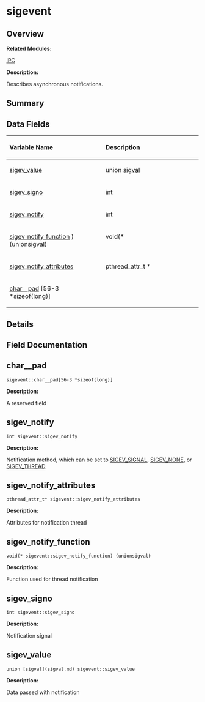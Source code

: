 # sigevent<a name="ZH-CN_TOPIC_0000001054879580"></a>

## **Overview**<a name="section697691712084843"></a>

**Related Modules:**

[IPC](IPC.md)

**Description:**

Describes asynchronous notifications. 

## **Summary**<a name="section528163887084843"></a>

## Data Fields<a name="pub-attribs"></a>

<a name="table1405092078084843"></a>
<table><thead align="left"><tr id="row1827659141084843"><th class="cellrowborder" valign="top" width="50%" id="mcps1.1.3.1.1"><p id="p1112463468084843"><a name="p1112463468084843"></a><a name="p1112463468084843"></a>Variable Name</p>
</th>
<th class="cellrowborder" valign="top" width="50%" id="mcps1.1.3.1.2"><p id="p1235038993084843"><a name="p1235038993084843"></a><a name="p1235038993084843"></a>Description</p>
</th>
</tr>
</thead>
<tbody><tr id="row1621300315084843"><td class="cellrowborder" valign="top" width="50%" headers="mcps1.1.3.1.1 "><p id="p494951084084843"><a name="p494951084084843"></a><a name="p494951084084843"></a><a href="sigevent.md#a757af1e34b87e3f66bbc08c514017a2c">sigev_value</a></p>
</td>
<td class="cellrowborder" valign="top" width="50%" headers="mcps1.1.3.1.2 "><p id="p2140877997084843"><a name="p2140877997084843"></a><a name="p2140877997084843"></a>union <a href="sigval.md">sigval</a>&nbsp;</p>
</td>
</tr>
<tr id="row990247626084843"><td class="cellrowborder" valign="top" width="50%" headers="mcps1.1.3.1.1 "><p id="p1074694251084843"><a name="p1074694251084843"></a><a name="p1074694251084843"></a><a href="sigevent.md#a5c645ec1d12bb46efc3f4097c52b665d">sigev_signo</a></p>
</td>
<td class="cellrowborder" valign="top" width="50%" headers="mcps1.1.3.1.2 "><p id="p1037849145084843"><a name="p1037849145084843"></a><a name="p1037849145084843"></a>int&nbsp;</p>
</td>
</tr>
<tr id="row306322598084843"><td class="cellrowborder" valign="top" width="50%" headers="mcps1.1.3.1.1 "><p id="p1780965683084843"><a name="p1780965683084843"></a><a name="p1780965683084843"></a><a href="sigevent.md#aae9a19d879c38e0c4e8a9bf738c5081e">sigev_notify</a></p>
</td>
<td class="cellrowborder" valign="top" width="50%" headers="mcps1.1.3.1.2 "><p id="p1063265224084843"><a name="p1063265224084843"></a><a name="p1063265224084843"></a>int&nbsp;</p>
</td>
</tr>
<tr id="row298021705084843"><td class="cellrowborder" valign="top" width="50%" headers="mcps1.1.3.1.1 "><p id="p1044634858084843"><a name="p1044634858084843"></a><a name="p1044634858084843"></a><a href="sigevent.md#ac3d9f1ee55173d6da3ff2929c7215061">sigev_notify_function</a> )(unionsigval)</p>
</td>
<td class="cellrowborder" valign="top" width="50%" headers="mcps1.1.3.1.2 "><p id="p1749711185084843"><a name="p1749711185084843"></a><a name="p1749711185084843"></a>void(*&nbsp;</p>
</td>
</tr>
<tr id="row1218219809084843"><td class="cellrowborder" valign="top" width="50%" headers="mcps1.1.3.1.1 "><p id="p1956857551084843"><a name="p1956857551084843"></a><a name="p1956857551084843"></a><a href="sigevent.md#a5a687d2092b237d76eb08e2d46a5115f">sigev_notify_attributes</a></p>
</td>
<td class="cellrowborder" valign="top" width="50%" headers="mcps1.1.3.1.2 "><p id="p2061388435084843"><a name="p2061388435084843"></a><a name="p2061388435084843"></a>pthread_attr_t *&nbsp;</p>
</td>
</tr>
<tr id="row500430039084843"><td class="cellrowborder" valign="top" width="50%" headers="mcps1.1.3.1.1 "><p id="p785400515084843"><a name="p785400515084843"></a><a name="p785400515084843"></a><a href="sigevent.md#afefb1d2489fc37345bc4923c99d667c8">char__pad</a> [56-3 *sizeof(long)]</p>
</td>
<td class="cellrowborder" valign="top" width="50%" headers="mcps1.1.3.1.2 "><p id="p1700519855084843"><a name="p1700519855084843"></a><a name="p1700519855084843"></a>&nbsp;</p>
</td>
</tr>
</tbody>
</table>

## **Details**<a name="section1687288411084843"></a>

## **Field Documentation**<a name="section1457378230084843"></a>

## char\_\_pad<a name="afefb1d2489fc37345bc4923c99d667c8"></a>

```
sigevent::char__pad[56-3 *sizeof(long)]
```

 **Description:**

A reserved field 

## sigev\_notify<a name="aae9a19d879c38e0c4e8a9bf738c5081e"></a>

```
int sigevent::sigev_notify
```

 **Description:**

Notification method, which can be set to  [SIGEV\_SIGNAL](IPC.md#ga06d5881eeb84e6ac35f5b801c380dbb6),  [SIGEV\_NONE](IPC.md#gaced9a66610d9d61756999ce4f103740e), or  [SIGEV\_THREAD](IPC.md#ga29ccb6a17fa90a1357b478f62af7fca0) 

## sigev\_notify\_attributes<a name="a5a687d2092b237d76eb08e2d46a5115f"></a>

```
pthread_attr_t* sigevent::sigev_notify_attributes
```

 **Description:**

Attributes for notification thread 

## sigev\_notify\_function<a name="ac3d9f1ee55173d6da3ff2929c7215061"></a>

```
void(* sigevent::sigev_notify_function) (unionsigval)
```

 **Description:**

Function used for thread notification 

## sigev\_signo<a name="a5c645ec1d12bb46efc3f4097c52b665d"></a>

```
int sigevent::sigev_signo
```

 **Description:**

Notification signal 

## sigev\_value<a name="a757af1e34b87e3f66bbc08c514017a2c"></a>

```
union [sigval](sigval.md) sigevent::sigev_value
```

 **Description:**

Data passed with notification 

